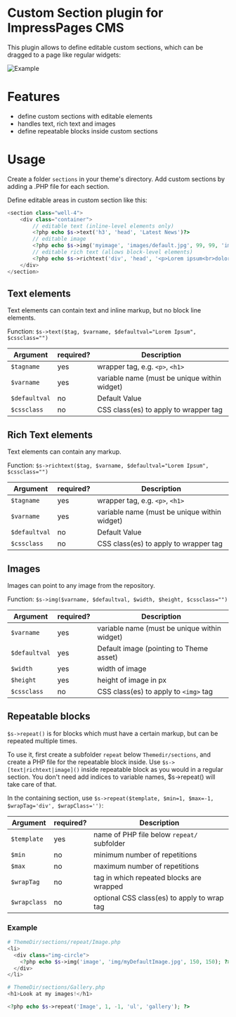 # Custom Section plugin for ImpressPages CMS

This plugin allows to define editable custom sections, which can be dragged to a page like regular widgets:

![Example](https://fat.gfycat.com/SphericalOddballChinesecrocodilelizard.gif)

# Features

* define custom sections with editable elements
* handles text, rich text and images
* define repeatable blocks inside custom sections

# Usage

Create a folder `sections` in your theme's directory. Add custom sections by adding a .PHP file for each section.

Define editable areas in custom section like this:

```php
<section class="well-4">
    <div class="container">
        // editable text (inline-level elements only)
        <?php echo $s->text('h3', 'head', 'Latest News')?>
        // editable image
        <?php echo $s->img('myimage', 'images/default.jpg', 99, 99, 'img-circle') ?>
        // editable rich text (allows block-level elements) 
        <?php echo $s->richtext('div', 'head', '<p>Lorem ipsum<br>dolor sit amet</p>')?>
    </div>
</section>
```

## Text elements

Text elements can contain text and inline markup, but no block line elements.

Function: ```$s->text($tag, $varname, $defaultval="Lorem Ipsum", $cssclass="")```

| Argument         | required?  | Description |
|------------------|-------|----------------------------------------------|
|```$tagname```    | yes   | wrapper tag, e.g. ```<p>```, ```<h1>```      | 
|```$varname```    | yes   | variable name (must be unique within widget) |
|```$defaultval``` | no    | Default Value                                |
|```$cssclass```   | no    | CSS class(es) to apply to wrapper tag        |


## Rich Text elements

Text elements can contain any markup.

Function: ```$s->richtext($tag, $varname, $defaultval="Lorem Ipsum", $cssclass="")```

| Argument         | required?  | Description |
|------------------|-------|----------------------------------------------|
|```$tagname```    | yes   | wrapper tag, e.g. ```<p>```, ```<h1>```      | 
|```$varname```    | yes   | variable name (must be unique within widget) |
|```$defaultval``` | no    | Default Value                                |
|```$cssclass```   | no    | CSS class(es) to apply to wrapper tag        |


## Images

Images can point to any image from the repository.

Function: ```$s->img($varname, $defaultval, $width, $height, $cssclass="")```

| Argument         | required?  | Description |
|------------------|-------|----------------------------------------------|
|```$varname```    | yes   | variable name (must be unique within widget) |
|```$defaultval``` | yes   | Default image (pointing to Theme asset)      |
|```$width```      | yes   | width of image                               |
|```$height```     | yes   | height of image in px                        |
|```$cssclass```   | no    | CSS class(es) to apply to ```<img>``` tag    |


## Repeatable blocks

```$s->repeat()``` is for blocks which must have a certain markup, but can be repeated multiple times.

To use it, first create a subfolder ```repeat``` below ```Themedir/sections```, and create a PHP file
 for the repeatable block inside. Use ```$s->[text|richtext|image]()``` inside repeatable block as you
 would in a regular section. You don't need add indices to variable names, $s->repeat() will take care
 of that.
  
In the containing section, use ```$s->repeat($template, $min=1, $max=-1, $wrapTag='div', $wrapClass='')```:

| Argument         | required?  | Description                               |
|------------------|-------|------------------------------------------------|
|```$template```   | yes   | name of PHP file below ```repeat/``` subfolder |
|```$min```        | no    | minimum number of repetitions                  |
|```$max```        | no    | maximum number of repetitions                  |
|```$wrapTag```    | no    | tag in which repeated blocks are wrapped       |
|```$wrapclass```  | no    | optional CSS class(es) to apply to wrap tag    |

### Example



```php
# ThemeDir/sections/repeat/Image.php
<li>
  <div class="img-circle">
    <?php echo $s->img('image', 'img/myDefaultImage.jpg', 150, 150); ?>
  </div>
</li>

# ThemeDir/sections/Gallery.php
<h1>Look at my images!</h1>

<?php echo $s->repeat('Image', 1, -1, 'ul', 'gallery'); ?>
```